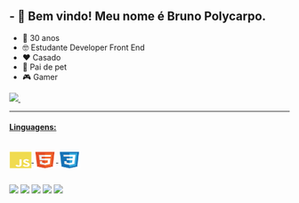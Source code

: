 ## - 👋 Bem vindo! Meu nome é Bruno Polycarpo.

* 🔋  30 anos 
* 🤓 Estudante Developer Front End
* ❤️ Casado
* 🐶 Pai de pet
* 🎮 Gamer



<div>
  <a href="https://github.com/brunopolyc">
  <img height="180em" src="https://github-readme-stats.vercel.app/api?username=brunopolyc&show_icons=true&theme=react&include_all_commits=true&count_private=true"/>
  <img heigth="160em" scr="https://github-readme-stats.vercel.app/api/top-langs/?username=brunopolyc&layout-compact&langs_count-16&theme-dracula"/>  
</div>
  
<hr>
 
  #### Linguagens:
  
<div style="display: inline_block"><br>
  <img align="center" alt="Bru-Js" height="30" width="40" src="https://raw.githubusercontent.com/devicons/devicon/master/icons/javascript/javascript-plain.svg">
  <img align="center" alt="Bru-HTML" height="30" width="40" src="https://raw.githubusercontent.com/devicons/devicon/master/icons/html5/html5-original.svg">
  <img align="center" alt="Bru-CSS" height="30" width="40" src="https://raw.githubusercontent.com/devicons/devicon/master/icons/css3/css3-original.svg">
  
  
  </div>
  
##
  
  <div> 
  <a href="https://instagram.com/brunopolycarpo_" target="_blank"><img src="https://img.shields.io/badge/-Instagram-%23E4405F?style=for-the-badge&logo=instagram&logoColor=white" target="_blank"></a>
 	<a href="https://www.twitch.tv/iamduckman_" target="_blank"><img src="https://img.shields.io/badge/Twitch-9146FF?style=for-the-badge&logo=twitch&logoColor=white" target="_blank"></a>
  <a href = "mailto:dev.brunop@gmail.com"><img src="https://img.shields.io/badge/-Gmail-%23333?style=for-the-badge&logo=gmail&logoColor=white" target="_blank"></a>
  <a href= "https://www.linkedin.com/in/bruno-polycarpo-7a12153b/" target="_blank"><img src="https://img.shields.io/badge/-LinkedIn-%230077B5?style=for-the-badge&logo=linkedin&logoColor=white" target="_blank"></a> 
  <a href= "https://www.facebook.com/bruno.polycarpo.7"><img src="https://img.shields.io/badge/Facebook-1877F2?style=for-the-badge&logo=facebook&logoColor=white" targuet="_blank"></a>

</div>
